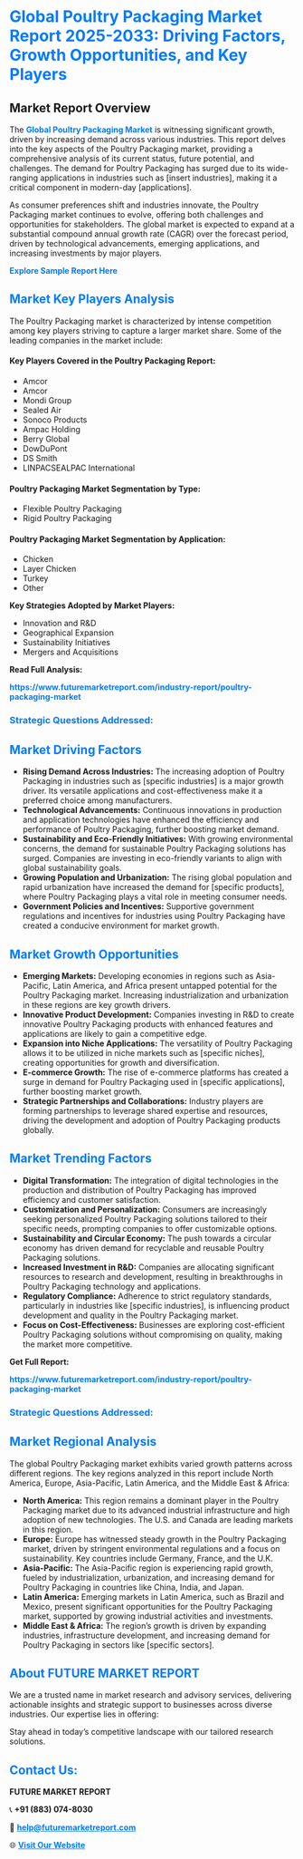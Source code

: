 <h1 style="color: #007BFF;">Global Poultry Packaging Market Report 2025-2033: Driving Factors, Growth Opportunities, and Key Players</h1>

<section id="overview">
<h2>Market Report Overview</h2>
<p>The <a href="https://www.futuremarketreport.com/industry-report/poultry-packaging-market" style="color: #007BFF; text-decoration: none;"><strong>Global Poultry Packaging Market</strong></a> is witnessing significant growth, driven by increasing demand across various industries. This report delves into the key aspects of the Poultry Packaging market, providing a comprehensive analysis of its current status, future potential, and challenges. The demand for Poultry Packaging has surged due to its wide-ranging applications in industries such as [insert industries], making it a critical component in modern-day [applications].</p>
<p>As consumer preferences shift and industries innovate, the Poultry Packaging market continues to evolve, offering both challenges and opportunities for stakeholders. The global market is expected to expand at a substantial compound annual growth rate (CAGR) over the forecast period, driven by technological advancements, emerging applications, and increasing investments by major players.</p>
</section>

<section id="overview">
<p><a href="https://www.futuremarketreport.com/request-sample/reportId=51086" style="color: #007BFF; text-decoration: none;"><strong>Explore Sample Report Here</strong></a></p>
</section>

<section id="key-players">
<h2 style="color: #007BFF;">Market Key Players Analysis</h2>
<p>The Poultry Packaging market is characterized by intense competition among key players striving to capture a larger market share. Some of the leading companies in the market include:</p>
<h4>Key Players Covered in the Poultry Packaging Report:</h4>
<ul><li>Amcor</li><li>Amcor</li><li>Mondi Group</li><li>Sealed Air</li><li>Sonoco Products</li><li>Ampac Holding</li><li>Berry Global</li><li>DowDuPont</li><li>DS Smith</li><li>LINPACSEALPAC International</li></ul>
<h4>Poultry Packaging Market Segmentation by Type:</h4>
<ul><li>Flexible Poultry Packaging</li><li>Rigid Poultry Packaging</li></ul>

<h4>Poultry Packaging Market Segmentation by Application:</h4>
<ul><li>Chicken</li><li>Layer Chicken</li><li>Turkey</li><li>Other</li></ul>
<p><strong>Key Strategies Adopted by Market Players:</strong></p>
<ul>
<li>Innovation and R&D</li>
<li>Geographical Expansion</li>
<li>Sustainability Initiatives</li>
<li>Mergers and Acquisitions</li>
</ul>
</section>

<section>
<p><strong>Read Full Analysis: </strong></p><a href="https://www.futuremarketreport.com/industry-report/poultry-packaging-market" style="color: #007BFF; text-decoration: none;"><strong>https://www.futuremarketreport.com/industry-report/poultry-packaging-market</strong></a>
<h3 style="color: #007BFF;">Strategic Questions Addressed:</h3>
</section>

<section id="driving-factors">
<h2 style="color: #007BFF;">Market Driving Factors</h2>
<ul>
<li><strong>Rising Demand Across Industries:</strong> The increasing adoption of Poultry Packaging in industries such as [specific industries] is a major growth driver. Its versatile applications and cost-effectiveness make it a preferred choice among manufacturers.</li>
<li><strong>Technological Advancements:</strong> Continuous innovations in production and application technologies have enhanced the efficiency and performance of Poultry Packaging, further boosting market demand.</li>
<li><strong>Sustainability and Eco-Friendly Initiatives:</strong> With growing environmental concerns, the demand for sustainable Poultry Packaging solutions has surged. Companies are investing in eco-friendly variants to align with global sustainability goals.</li>
<li><strong>Growing Population and Urbanization:</strong> The rising global population and rapid urbanization have increased the demand for [specific products], where Poultry Packaging plays a vital role in meeting consumer needs.</li>
<li><strong>Government Policies and Incentives:</strong> Supportive government regulations and incentives for industries using Poultry Packaging have created a conducive environment for market growth.</li>
</ul>
</section>

<section id="growth-opportunities">
<h2 style="color: #007BFF;">Market Growth Opportunities</h2>
<ul>
<li><strong>Emerging Markets:</strong> Developing economies in regions such as Asia-Pacific, Latin America, and Africa present untapped potential for the Poultry Packaging market. Increasing industrialization and urbanization in these regions are key growth drivers.</li>
<li><strong>Innovative Product Development:</strong> Companies investing in R&D to create innovative Poultry Packaging products with enhanced features and applications are likely to gain a competitive edge.</li>
<li><strong>Expansion into Niche Applications:</strong> The versatility of Poultry Packaging allows it to be utilized in niche markets such as [specific niches], creating opportunities for growth and diversification.</li>
<li><strong>E-commerce Growth:</strong> The rise of e-commerce platforms has created a surge in demand for Poultry Packaging used in [specific applications], further boosting market growth.</li>
<li><strong>Strategic Partnerships and Collaborations:</strong> Industry players are forming partnerships to leverage shared expertise and resources, driving the development and adoption of Poultry Packaging products globally.</li>
</ul>
</section>

<section id="trending-factors">
<h2 style="color: #007BFF;">Market Trending Factors</h2>
<ul>
<li><strong>Digital Transformation:</strong> The integration of digital technologies in the production and distribution of Poultry Packaging has improved efficiency and customer satisfaction.</li>
<li><strong>Customization and Personalization:</strong> Consumers are increasingly seeking personalized Poultry Packaging solutions tailored to their specific needs, prompting companies to offer customizable options.</li>
<li><strong>Sustainability and Circular Economy:</strong> The push towards a circular economy has driven demand for recyclable and reusable Poultry Packaging solutions.</li>
<li><strong>Increased Investment in R&D:</strong> Companies are allocating significant resources to research and development, resulting in breakthroughs in Poultry Packaging technology and applications.</li>
<li><strong>Regulatory Compliance:</strong> Adherence to strict regulatory standards, particularly in industries like [specific industries], is influencing product development and quality in the Poultry Packaging market.</li>
<li><strong>Focus on Cost-Effectiveness:</strong> Businesses are exploring cost-efficient Poultry Packaging solutions without compromising on quality, making the market more competitive.</li>
</ul>
</section>

<section>
<p><strong>Get Full Report: </strong></p><a href="https://www.futuremarketreport.com/industry-report/poultry-packaging-market" style="color: #007BFF; text-decoration: none;"><strong>https://www.futuremarketreport.com/industry-report/poultry-packaging-market</strong></a>
<h3 style="color: #007BFF;">Strategic Questions Addressed:</h3>
</section>


<section id="regional-analysis">
<h2 style="color: #007BFF;">Market Regional Analysis</h2>
<p>The global Poultry Packaging market exhibits varied growth patterns across different regions. The key regions analyzed in this report include North America, Europe, Asia-Pacific, Latin America, and the Middle East & Africa:</p>
<ul>
<li><strong>North America:</strong> This region remains a dominant player in the Poultry Packaging market due to its advanced industrial infrastructure and high adoption of new technologies. The U.S. and Canada are leading markets in this region.</li>
<li><strong>Europe:</strong> Europe has witnessed steady growth in the Poultry Packaging market, driven by stringent environmental regulations and a focus on sustainability. Key countries include Germany, France, and the U.K.</li>
<li><strong>Asia-Pacific:</strong> The Asia-Pacific region is experiencing rapid growth, fueled by industrialization, urbanization, and increasing demand for Poultry Packaging in countries like China, India, and Japan.</li>
<li><strong>Latin America:</strong> Emerging markets in Latin America, such as Brazil and Mexico, present significant opportunities for the Poultry Packaging market, supported by growing industrial activities and investments.</li>
<li><strong>Middle East & Africa:</strong> The region’s growth is driven by expanding industries, infrastructure development, and increasing demand for Poultry Packaging in sectors like [specific sectors].</li>
</ul>
</section>

<footer>
<h2 style="color: #007BFF;">About FUTURE MARKET REPORT</h2>
<p>We are a trusted name in market research and advisory services, delivering actionable insights and strategic support to businesses across diverse industries. Our expertise lies in offering:</p>

<p>Stay ahead in today’s competitive landscape with our tailored research solutions.</p>

<h2 style="color: #007BFF;">Contact Us:</h2>
<p><strong>FUTURE MARKET REPORT</strong></p>
<p>📞 <strong>+91 (883) 074-8030</strong></p>
<p>📧 <strong><a href="mailto:help@futuremarketreport.com" style="color: #007BFF;">help@futuremarketreport.com</a></strong></p>
<p>🌐 <strong><a href="https://www.futuremarketreport.com/" style="color: #007BFF;">Visit Our Website</a></strong></p>
</footer>